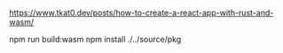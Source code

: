 https://www.tkat0.dev/posts/how-to-create-a-react-app-with-rust-and-wasm/

npm run build:wasm
npm install ./../source/pkg